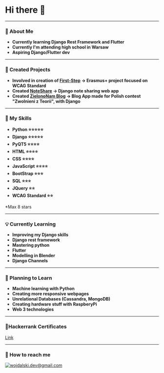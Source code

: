 # Hi there 👋
---
### 🤙 About Me 
- **Currently learning Django Rest Framework and Flutter**
- **Currently I'm attending high school in Warsaw**
- **Aspiring Django/Flutter dev**
---
### 🎯 Created Projects
- **Involved in creation of [First-Step](http://first-step.pl) → Erasmus+ project focused on WCAG Standard**
- **Created [NoteShare](https://github.com/NotSoYeezy/django-NoteShare) → Django note sharing web app**
- **Created [ZielonoNam Blog](https://github.com/NotSoYeezy/ZielonoNam_Blog) -> Blog App made for Polish contest "Zwolnieni z Teorii", with Django**
---
### 🔧 My Skills
- **Python ⭐⭐⭐⭐⭐**
- **Django ⭐⭐⭐⭐⭐**
- **PyQT5 ⭐⭐⭐⭐**
- **HTML ⭐⭐⭐⭐**
- **CSS ⭐⭐⭐⭐**
- **JavaScript ⭐⭐⭐⭐**
- **BootStrap ⭐⭐⭐**
- **SQL ⭐⭐⭐**
- **JQuery ⭐⭐**
- **WCAG Standard ⭐⭐**

*Max 8 stars

---
### 💡 Currently Learning 
- **Improving my Django skills**
- **Django rest framework**
- **Mastering python**
- **Flutter**
- **Modelling in Blender**
- **Django Channels**

---
### 🔮 Planning to Learn
- **Machine learning with Python**
- **Creating more responsive webpages**
- **Unrelational Databases (Cassandra, MongoDB)** 
- **Creating hardware stuff with RaspberyPi**
- **Web 3 technologies**
---
### 📜Hackerrank Certificates
[Link](https://www.hackerrank.com/certificates/50cdfac78793)

---
### 📧 How to reach me
<a href="mailto:wojdalski.dev@gmail.com">![wojdalski.dev@gmail.com](https://img.shields.io/badge/Gmail-D14836?style=for-the-badge&logo=gmail&logoColor=white)</a>
